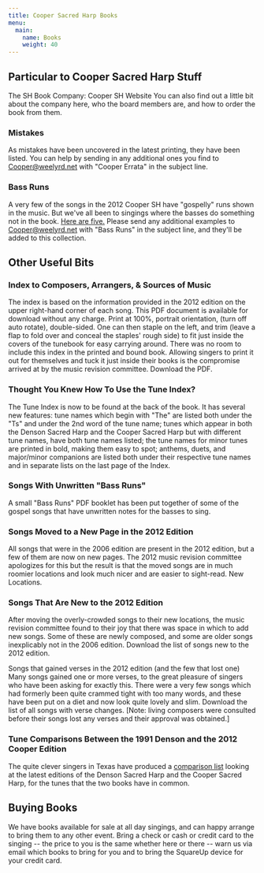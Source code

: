 ```yaml
---
title: Cooper Sacred Harp Books
menu:
  main:
    name: Books
    weight: 40
---
```


## Particular to Cooper Sacred Harp Stuff
The SH Book Company:  Cooper SH Website You can also find out a little bit about the company here, who the board members are, and how to order the book from them.

### Mistakes
As mistakes have been uncovered in the latest printing, they have been listed. You can help by sending in any additional ones you find to Cooper@weelyrd.net with "Cooper Errata" in the subject line.


### Bass Runs
A very few of the songs in the 2012 Cooper SH have "gospelly" runs shown in the music. But we've all been to singings where the basses do something not in the book. [Here are five.](/BassRunSongs.pdf "Sheet music for Sacred Harp bass parts") Please send any additional examples to Cooper@weelyrd.net with "Bass Runs" in the subject line, and they'll be added to this collection.

## Other Useful Bits

### Index to Composers, Arrangers, & Sources of Music
The index is based on the information provided in the 2012 edition on the upper right-hand corner of each song. This PDF document is available for download without any charge. Print at 100%, portrait orientation, (turn off auto rotate), double-sided. One can then staple on the left, and trim (leave a flap to fold over and conceal the staples' rough side) to fit just inside the covers of the tunebook for easy carrying around. There was no room to include this index in the printed and bound book. Allowing singers to print it out for themselves and tuck it just inside their books is the compromise arrived at by the music revision committee. Download the PDF.

### Thought You Knew How To Use the Tune Index?
The Tune Index  is now to be found at the back of the book.  It has several new features: tune names which begin with "The" are listed both under the "Ts" and under the 2nd word of the tune name; tunes which appear in both the Denson Sacred Harp and the Cooper Sacred Harp but with different tune names, have both tune names listed; the tune names for minor tunes are printed in bold, making them easy to spot; anthems, duets, and major/minor companions are listed both under their respective tune names and in separate lists on the last page of the Index.

### Songs With Unwritten "Bass Runs"
A small "Bass Runs" PDF booklet has been put together of some of the gospel songs that have unwritten notes for the basses to sing.

### Songs Moved to a New Page in the 2012 Edition
All songs that were in the 2006 edition are present in the 2012 edition, but a few of them are now on new pages. The 2012 music revision committee apologizes for this but the result is that the moved songs are in much roomier locations and look much nicer and are easier to sight-read.  New Locations.

### Songs That Are New to the 2012 Edition
After moving the overly-crowded songs to their new locations, the music revision committee found to their joy that there was space in which to add new songs. Some of these are newly composed, and some are older songs inexplicably not in the 2006 edition. Download the list of songs new to the 2012 edition.

Songs that gained verses in the 2012 edition (and the few that lost one)
Many songs gained one or more verses, to the great pleasure of singers who have been asking for exactly this. There were a very few songs which had formerly been quite crammed tight with too many words, and these have been put on a diet and now look quite lovely and slim. Download the list of all songs with verse changes. [Note: living composers were consulted before their songs lost any verses and their approval was obtained.]

### Tune Comparisons Between the 1991 Denson and the 2012 Cooper Edition
The quite clever singers in Texas have produced a [comparison list](http://resources.texasfasola.org/tunecomparisonindex.html) looking at the latest editions of the Denson Sacred Harp and the Cooper Sacred Harp, for the tunes that the two books have in common.

## Buying Books
We have books available for sale at all day singings, and can happy arrange to bring them to any other event. Bring a check or cash or credit card to the singing -- the price to you is the same whether here or there -- warn us via email which books to bring for you and to bring the SquareUp device for your credit card.